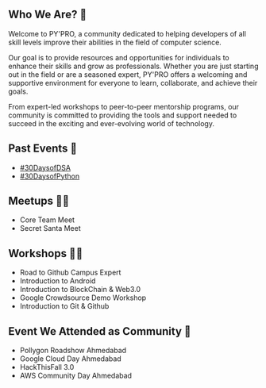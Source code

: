 ## Who We Are? 🤔

Welcome to PY'PRO, a community dedicated to helping developers of all skill levels improve their abilities in the field of computer science. 

Our goal is to provide resources and opportunities for individuals to enhance their skills and grow as professionals. Whether you are just starting out in the field or are a seasoned expert, PY'PRO offers a welcoming and supportive environment for everyone to learn, collaborate, and achieve their goals. 

From expert-led workshops to peer-to-peer mentorship programs, our community is committed to providing the tools and support needed to succeed in the exciting and ever-evolving world of technology.

## Past Events 🌆
- [#30DaysofDSA](https://github.com/PYPROCommunity/30DaysOfDSA) 
- [#30DaysofPython](https://github.com/PYPROCommunity/30DayOfPython)

## Meetups 👨‍💻
- Core Team Meet
- Secret Santa Meet

## Workshops 🧑‍🔧
- Road to Github Campus Expert
- Introduction to Android
- Introduction to BlockChain & Web3.0
- Google Crowdsource Demo Workshop
- Introduction to Git & Github

## Event We Attended as Community 🎈
- Pollygon Roadshow Ahmedabad
- Google Cloud Day Ahmedabad
- HackThisFall 3.0
- AWS Community Day Ahmedabad 
